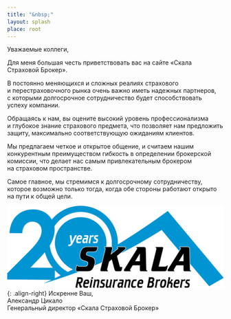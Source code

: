 ```yaml
---
title: "&nbsp;"
layout: splash
place: root
---
```

Уважаемые коллеги,

Для меня большая честь приветствовать вас на&nbsp;сайте &laquo;Скала Страховой Брокер&raquo;.

В&nbsp;постоянно меняющихся и&nbsp;сложных реалиях страхового и&nbsp;перестраховочного рынка очень важно иметь надежных партнеров, с&nbsp;которыми долгосрочное сотрудничество будет способствовать успеху компании.

Обращаясь к&nbsp;нам, вы&nbsp;оцените высокий уровень профессионализма и&nbsp;глубокое знание страхового предмета, что позволяет нам предложить защиту, максимально соответствующую ожиданиям клиентов.

Мы&nbsp;предлагаем четкое и&nbsp;открытое общение, и&nbsp;считаем нашим конкурентным преимуществом гибкость в&nbsp;определении брокерской комиссии, что делает нас самым привлекательным брокером на&nbsp;страховом пространстве.

Самое главное, мы&nbsp;стремимся к&nbsp;долгосрочному сотрудничеству, которое возможно только тогда, когда обе стороны работают открыто на&nbsp;пути к&nbsp;общей цели.

![](/assets/images/20-years/Logo_20.png){: .align-right}
Искренне Ваш,  
Александр Цикало  
Генеральный директор &laquo;Скала Страховой Брокер&raquo;